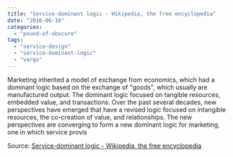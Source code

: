 ```yaml
---
title: "Service-dominant logic - Wikipedia, the free encyclopedia"
date: "2016-06-16"
categories: 
  - "pound-of-obscure"
tags: 
  - "service-design"
  - "service-dominant-logic"
  - "vargo"
---
```


Marketing inherited a model of exchange from economics, which had a dominant logic based on the exchange of "goods", which usually are manufactured output. The dominant logic focused on tangible resources, embedded value, and transactions. Over the past several decades, new perspectives have emerged that have a revised logic focused on intangible resources, the co-creation of value, and relationships. The new perspectives are converging to form a new dominant logic for marketing, one in which service provis

Source: [Service-dominant logic - Wikipedia, the free encyclopedia](https://en.wikipedia.org/wiki/Service-dominant_logic)
